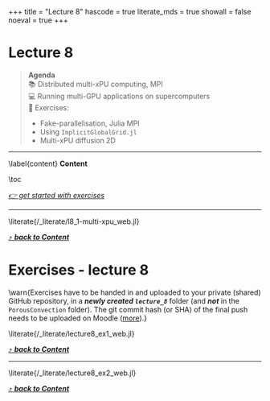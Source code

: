 +++
title = "Lecture 8"
hascode = true
literate_mds = true
showall = false
noeval = true
+++

# Lecture 8

> **Agenda**\
> :books: Distributed multi-xPU computing, MPI\
> :computer: Running multi-GPU applications on supercomputers\
> :construction: Exercises:
> - Fake-parallelisation, Julia MPI
> - Using `ImplicitGlobalGrid.jl`
> - Multi-xPU diffusion 2D

---

\label{content}
**Content**

\toc

[_👉 get started with exercises_](#exercises_-_lecture_8)

---

\literate{/_literate/l8_1-multi-xpu_web.jl}

[⤴ _**back to Content**_](#content)

# Exercises - lecture 8

\warn{Exercises have to be handed in and uploaded to your private (shared) GitHub repository, in a _**newly created `lecture_8`**_ folder (and _**not**_ in the `PorousConvection` folder). The git commit hash (or SHA) of the final push needs to be uploaded on Moodle ([more](/homework)).}

\literate{/_literate/lecture8_ex1_web.jl}

[⤴ _**back to Content**_](#content)

---

\literate{/_literate/lecture8_ex2_web.jl}

[⤴ _**back to Content**_](#content)
